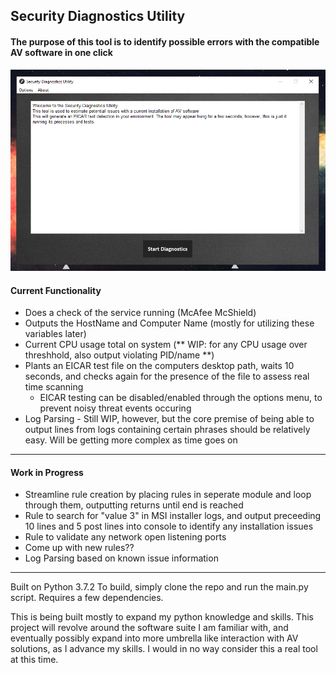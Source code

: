 ## Security Diagnostics Utility
#### The purpose of this tool is to identify possible errors with the compatible AV software in one click

![GUI Screenshot](https://raw.githubusercontent.com/rcreecy/secdiagnostics/master/images/screenshot.PNG "GUI Screenshot")

#### Current Functionality
* Does a check of the service running (McAfee McShield)
* Outputs the HostName and Computer Name (mostly for utilizing these variables later)
* Current CPU usage total on system (** WIP: for any CPU usage over threshhold, also output violating PID/name **)
* Plants an EICAR test file on the computers desktop path, waits 10 seconds, and checks again for the presence of the file to assess real time scanning 
  * EICAR testing can be disabled/enabled through the options menu, to prevent noisy threat events occuring
* Log Parsing - Still WIP, however, but the core premise of being able to output lines from logs containing certain phrases should be relatively easy. Will be getting more complex as time goes on



___
#### Work in Progress
* Streamline rule creation by placing rules in seperate module and loop through them, outputting returns until end is reached
* Rule to search for "value 3" in MSI installer logs, and output preceeding 10 lines and 5 post lines into console to identify any installation issues
* Rule to validate any network open listening ports
* Come up with new rules??
* Log Parsing based on known issue information


___
Built on Python 3.7.2
To build, simply clone the repo and run the main.py script. Requires a few dependencies.

This is being built mostly to expand my python knowledge and skills. This project will revolve around the software suite I am familiar with, and eventually possibly expand into more umbrella like interaction with AV solutions, as I advance my skills. I would in no way consider this a real tool at this time.